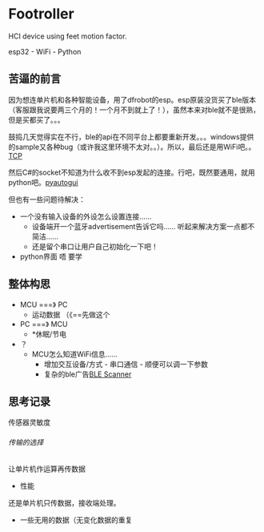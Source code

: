 # Footroller
HCI device using feet motion factor. 

esp32 - WiFi - Python

## 苦逼的前言
因为想连单片机和各种智能设备，用了dfrobot的esp。esp原装没货买了ble版本（客服跟我说要两三个月的！一个月不到就上了！），虽然本来对ble就不是很熟，但是买都买了。。。

鼓捣几天觉得实在不行，ble的api在不同平台上都要重新开发。。。windows提供的sample又各种bug（或许我这里环境不太对。。）。所以，最后还是用WiFi吧。。[TCP](https://blog.csdn.net/Naisu_kun/article/details/87125845)

然后C#的socket不知道为什么收不到esp发起的连接。行吧，既然要通用，就用python吧。[pyautogui](https://github.com/asweigart/pyautogui)

但也有一些问题待解决：
* 一个没有输入设备的外设怎么设置连接……
  * 设备端开一个蓝牙advertisement告诉它吗…… 听起来解决方案一点都不简洁……
  * 还是留个串口让用户自己初始化一下吧！
* python界面 唔 要学

## 整体构思

* MCU ===》 PC
  * 运动数据 （《==先做这个
* PC ===》 MCU
  * *休眠/节电
* ？
  * MCU怎么知道WiFi信息……
    * 增加交互设备/方式 - 串口通信 - 顺便可以调一下参数
    * 复杂的ble广告[BLE Scanner](<https://randomnerdtutorials.com/esp32-bluetooth-low-energy-ble-arduino-ide/>)

## 思考记录

传感器灵敏度

###### 传输的选择

让单片机作运算再传数据

* 性能

还是单片机只传数据，接收端处理。

* 一些无用的数据（无变化数据的重复